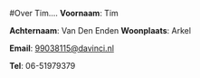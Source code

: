 #Over Tim....
**Voornaam**: Tim

**Achternaam**: Van Den Enden
**Woonplaats**: Arkel

**Email**: [99038115@davinci.nl](99038115@davinci.nl)


**Tel**: 06-51979379


